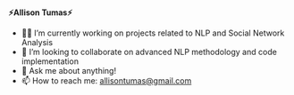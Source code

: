 **⚡Allison Tumas⚡**

- :woman_technologist: I’m currently working on projects related to NLP and Social Network Analysis
- 👯 I’m looking to collaborate on advanced NLP methodology and code implementation
- 💬 Ask me about anything!
- 📫 How to reach me: allisontumas@gmail.com
